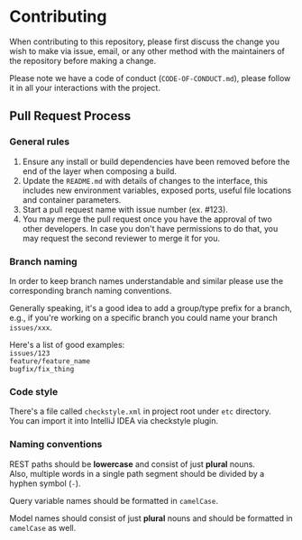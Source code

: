 # Contributing

When contributing to this repository, please first discuss the change you wish to make via issue,
email, or any other method with the maintainers of the repository before making a change. 

Please note we have a code of conduct (`CODE-OF-CONDUCT.md`), please follow it in all your interactions with the project.

## Pull Request Process

### General rules

1. Ensure any install or build dependencies have been removed before the end of the layer when composing a 
   build.
2. Update the `README.md` with details of changes to the interface, this includes new environment 
   variables, exposed ports, useful file locations and container parameters.
3. Start a pull request name with issue number (ex. #123).
4. You may merge the pull request once you have the approval of two other developers. In case you 
   don't have permissions to do that, you may request the second reviewer to merge it for you.

### Branch naming

In order to keep branch names understandable and similar please use the corresponding branch naming conventions.

Generally speaking, it's a good idea to add a group/type prefix for a branch, e.g., 
if you're working on a specific branch you could name your branch `issues/xxx`. 

Here's a list of good examples:<br/>
`issues/123`<br/>
`feature/feature_name`<br/>
`bugfix/fix_thing`<br/>

### Code style

There's a file called `checkstyle.xml` in project root under `etc` directory.<br/>
You can import it into IntelliJ IDEA via checkstyle plugin. 

### Naming conventions

REST paths should be **lowercase** and consist of just **plural** nouns.<br/>
Also, multiple words in a single path segment should be divided by a hyphen symbol (`-`).<br/>

Query variable names should be formatted in `camelCase`.

Model names should consist of just **plural** nouns and should be formatted in `camelCase` as well.